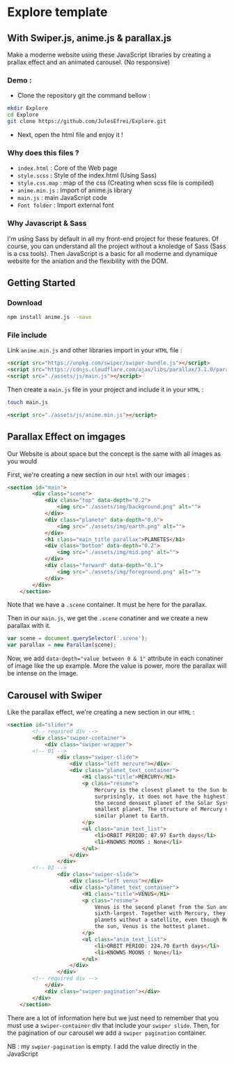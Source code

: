 # Explore template
## With Swiper.js, anime.js & parallax.js

Make a moderne website using these JavaScript libraries by creating a prallax effect and an animated carousel. (No responsive)

### Demo : 
- Clone the repository git the command bellow :

```bash
mkdir Explore
cd Explore
git clone https://github.com/JulesEfrei/Explore.git
```
- Next, open the html file and enjoy it !

### Why does this files ?

- `index.html` : Core of the Web page
- `style.scss` : Style of the index.html (Using Sass)
- `style.css.map` : map of the css (Creating when scss file is compiled)
- `anime.min.js` : Import of anime.js library
- `main.js` : main JavaScript code
- `Font folder` : Import external font

### Why Javascript & Sass

I'm using Sass by default in all my front-end project for these features. Of course, you can understand all the project without a knoledge of Sass (Sass is a css tools). Then JavaScript is a basic for all moderne and dynamique website for the aniation and the flexibility with the DOM. 

## Getting Started

### Download

```bash
npm install anime.js --save
```

### File include

Link `anime.min.js` and other libraries import in your `HTML` file :

```html
<script src="https://unpkg.com/swiper/swiper-bundle.js"></script>
<script src="https://cdnjs.cloudflare.com/ajax/libs/parallax/3.1.0/parallax.min.js"></script>
<script src="./assets/js/main.js"></script>
```

Then create a `main.js` file in your project and include it in your `HTML` :

```bash
touch main.js
```

```html
<script src="./assets/js/anime.min.js"></script>
```

## Parallax Effect on imgages

Our Website is about space but the concept is the same with all images as you would

First, we're creating a new section in our `html` with our images :

```html
<section id="main">
        <div class="scene">
            <div class="top" data-depth="0.2">
                <img src="./assets/img/background.png" alt="">
            </div>
            <div class="planete" data-depth="0.6">
                <img src="./assets/img/earth.png" alt="">
            </div>
            <h1 class="main_title parallax">PLANETES</h1>
            <div class="bottom" data-depth="0.2">
                <img src="./assets/img/mid.png" alt="">
            </div>
            <div class="forward" data-depth="0.1">
                <img src="./assets/img/foreground.png" alt="">
            </div>
        </div>
    </section>
```

Note that we have a `.scene` container. It must be here for the parallax.

Then in our `main.js`, we get the `.scene` conatiner and we create a new parallax with it.

```js
var scene = document.querySelector('.scene');
var parallax = new Parallax(scene);
```

Now, we add `data-depth="value between 0 & 1"` attribute in each conatiner of image like the up example. More the value is power, more the parallax will be intense on the image.

## Carousel with Swiper

Like the parallax effect, we're creating a new section in our `HTML` :

```html
<section id="slider">
        <!-- required div -->
        <div class="swiper-container">
            <div class="swiper-wrapper">
        <!-- 01 -->
                <div class="swiper-slide">
                    <div class="left mercure"></div>
                    <div class="planet_text_container">
                        <H1 class="title">MERCURY</H1>
                        <p class="resume">
                            Mercury is the closest planet to the Sun but, perhaps
                            surprisingly, it does not have the highest temperatures. It is
                            the second densest planet of the Solar System, but also the
                            smallest planet. The structure of Mercury makes it the most
                            similar planet to Earth.
                        </p>
                        <ul class="anim_text_list">
                            <li>ORBIT PERIOD: 87.97 Earth days</li>
                            <li>KNOWNS MOONS : None</li>
                        </ul>
                    </div>
                </div>
        <!-- 02 -->
                <div class="swiper-slide">
                    <div class="left venus"></div>
                    <div class="planet_text_container">
                        <H1 class="title">VENUS</H1>
                        <p class="resume">
                            Venus is the second planet from the Sun and the
                            sixth-largest. Together with Mercury, they are the only
                            planets without a satellite, even though Mercury is closer to
                            the sun, Venus is the hottest planet.
                        </p>
                        <ul class="anim_text_list">
                            <li>ORBIT PERIOD: 224.70 Earth days</li>
                            <li>KNOWNS MOONS : None</li>
                        </ul>
                    </div>
                </div>
        <!-- required div -->
            </div>
            <div class="swiper-pagination"></div>
        </div>
    </section>
```

There are a lot of information here but we just need to remember that you must use a `swiper-container` div that include your `swiper slide`. Then, for the pagination of our carousel we add a `swiper pagination` container.

NB : my `swpier-pagination` is empty. I add the value directly in the JavaScript